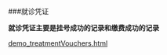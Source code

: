 ###就诊凭证

**就诊凭证主要是挂号成功的记录和缴费成功的记录**

	

[demo_treatmentVouchers.html](http://uat.gzhc365.com/html/module/urm/html/treatmentVouchers.html)












